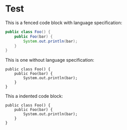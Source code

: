# Test

This is a fenced code block with language specification:

```java
public class Foo() {
	public Foo(bar) {
		System.out.println(bar);
	}
}
```

This is one without language specification:

```
public class Foo() {
	public Foo(bar) {
		System.out.println(bar);
	}
}
```

This a indented code block:

    public class Foo() {
    	public Foo(bar) {
    		System.out.println(bar);
    	}
    }
